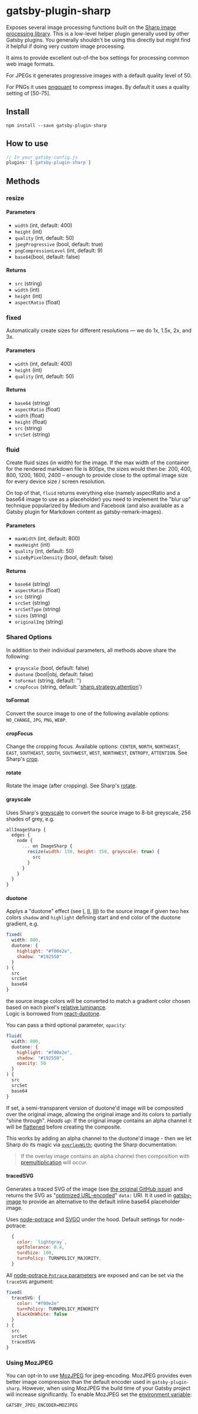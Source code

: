 # gatsby-plugin-sharp

Exposes several image processing functions built on the
[Sharp image processing library](https://github.com/lovell/sharp). This is a
low-level helper plugin generally used by other Gatsby plugins. You generally
shouldn't be using this directly but might find it helpful if doing very custom
image processing.

It aims to provide excellent out-of-the box settings for processing common web
image formats.

For JPEGs it generates progressive images with a default quality level of 50.

For PNGs it uses [pngquant](https://github.com/pornel/pngquant) to compress
images. By default it uses a quality setting of [50-75].

## Install

`npm install --save gatsby-plugin-sharp`

## How to use

```javascript
// In your gatsby-config.js
plugins: [`gatsby-plugin-sharp`]
```

## Methods

### resize

#### Parameters

- `width` (int, default: 400)
- `height` (int)
- `quality` (int, default: 50)
- `jpegProgressive` (bool, default: true)
- `pngCompressionLevel` (int, default: 9)
- `base64`(bool, default: false)

#### Returns

- `src` (string)
- `width` (int)
- `height` (int)
- `aspectRatio` (float)

### fixed

Automatically create sizes for different resolutions — we do 1x, 1.5x, 2x, and
3x.

#### Parameters

- `width` (int, default: 400)
- `height` (int)
- `quality` (int, default: 50)

#### Returns

- `base64` (string)
- `aspectRatio` (float)
- `width` (float)
- `height` (float)
- `src` (string)
- `srcSet` (string)

### fluid

Create fluid sizes (in width) for the image. If the max width of the container for the
rendered markdown file is 800px, the sizes would then be: 200, 400, 800, 1200,
1600, 2400 – enough to provide close to the optimal image size for every device
size / screen resolution.

On top of that, `fluid` returns everything else (namely aspectRatio and
a base64 image to use as a placeholder) you need to implement the "blur up"
technique popularized by Medium and Facebook (and also available as a Gatsby
plugin for Markdown content as gatsby-remark-images).

#### Parameters

- `maxWidth` (int, default: 800)
- `maxHeight` (int)
- `quality` (int, default: 50)
- `sizeByPixelDensity` (bool, default: false)

#### Returns

- `base64` (string)
- `aspectRatio` (float)
- `src` (string)
- `srcSet` (string)
- `srcSetType` (string)
- `sizes` (string)
- `originalImg` (string)

### Shared Options

In addition to their individual parameters, all methods above share the
following:

- `grayscale` (bool, default: false)
- `duotone` (bool|obj, default: false)
- `toFormat` (string, default: '')
- `cropFocus` (string, default: '[sharp.strategy.attention][6]')

#### toFormat

Convert the source image to one of the following available options: `NO_CHANGE`,
`JPG`, `PNG`, `WEBP`.

#### cropFocus

Change the cropping focus. Available options: `CENTER`, `NORTH`, `NORTHEAST`,
`EAST`, `SOUTHEAST`, `SOUTH`, `SOUTHWEST`, `WEST`, `NORTHWEST`, `ENTROPY`,
`ATTENTION`. See Sharp's [crop][6].

#### rotate

Rotate the image (after cropping). See Sharp's [rotate][7].

#### grayscale

Uses Sharp's [greyscale][8] to convert the source image to 8-bit greyscale, 256
shades of grey, e.g.

```javascript
allImageSharp {
  edges {
    node {
      ... on ImageSharp {
        resize(width: 150, height: 150, grayscale: true) {
          src
        }
      }
    }
  }
}
```

#### duotone

Applys a "duotone" effect (see [I][1], [II][2], [III][3]) to the source image if
given two hex colors `shadow` and `highlight` defining start and end color of
the duotone gradient, e.g.

```javascript
fixed(
  width: 800,
  duotone: {
    highlight: "#f00e2e",
    shadow: "#192550"
  }
) {
  src
  srcSet
  base64
}
```

the source image colors will be converted to match a gradient color chosen based
on each pixel's [relative luminance][4].\
Logic is borrowed from [react-duotone][5].

You can pass a third optional parameter, `opacity`:

```javascript
fluid(
  width: 800,
  duotone: {
    highlight: "#f00e2e",
    shadow: "#192550",
    opacity: 50
  }
) {
  src
  srcSet
  base64
}
```

If set, a semi-transparent version of duotone'd image will be composited over
the original image, allowing the original image and its colors to partially
"shine through". _Heads up_: If the original image contains an alpha channel it
will be [flattened][15] before creating the composite.

This works by adding an alpha channel to the duotone'd image - then we let Sharp
do its magic via
[`overlayWith`](http://sharp.dimens.io/en/stable/api-composite/#overlaywith);
quoting the Sharp documentation:

> If the overlay image contains an alpha channel then composition with
> <a href="https://en.wikipedia.org/wiki/Alpha_compositing">premultiplication</a>
> will occur.

#### tracedSVG

Generates a traced SVG of the image (see [the original GitHub issue][9]) and
returns the SVG as "[optimized URL-encoded][10]" `data:` URI. It it used in
[gatsby-image](/packages/gatsby-image/) to provide an
alternative to the default inline base64 placeholder image.

Uses [node-potrace][11] and [SVGO][12] under the hood. Default settings for
node-potrace:

```javascript
  {
    color: `lightgray`,
    optTolerance: 0.4,
    turdSize: 100,
    turnPolicy: TURNPOLICY_MAJORITY,
  }
```

All [node-potrace `Potrace` parameters][13] are exposed and can be set via the
`traceSVG` argument:

```javascript
fixed(
  traceSVG: {
    color: "#f00e2e"
    turnPolicy: TURNPOLICY_MINORITY
    blackOnWhite: false
  }
) {
  src
  srcSet
  tracedSVG
}
```

### Using MozJPEG

You can opt-in to use [MozJPEG][16] for jpeg-encoding. MozJPEG provides even
better image compression than the default encoder used in `gatsby-plugin-sharp`.
However, when using MozJPEG the build time of your Gatsby project will increase
significantly.
To enable MozJPEG set the [environment variable](/docs/environment-variables/#environment-variables):

```shell
GATSBY_JPEG_ENCODER=MOZJPEG
```

[1]: https://alistapart.com/article/finessing-fecolormatrix
[2]: http://blog.72lions.com/blog/2015/7/7/duotone-in-js
[3]: https://ines.io/blog/dynamic-duotone-svg-jade
[4]: https://en.wikipedia.org/wiki/Relative_luminance
[5]: https://github.com/nagelflorian/react-duotone
[6]: http://sharp.dimens.io/en/stable/api-resize/#crop
[7]: http://sharp.dimens.io/en/stable/api-operation/#rotate
[8]: http://sharp.dimens.io/en/stable/api-colour/#greyscale
[9]: https://github.com/gatsbyjs/gatsby/issues/2435
[10]: https://codepen.io/tigt/post/optimizing-svgs-in-data-uris
[11]: https://github.com/tooolbox/node-potrace
[12]: https://github.com/svg/svgo
[13]: https://github.com/tooolbox/node-potrace#parameters
[14]: https://github.com/oliver-moran/jimp
[15]: http://sharp.dimens.io/en/stable/api-operation/#flatten
[16]: https://github.com/mozilla/mozjpeg

